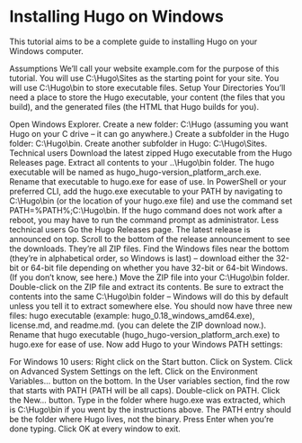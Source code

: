<h1> Installing Hugo on Windows </h1> 
This tutorial aims to be a complete guide to installing Hugo on your Windows computer.

Assumptions
We’ll call your website example.com for the purpose of this tutorial.
You will use C:\Hugo\Sites as the starting point for your site.
You will use C:\Hugo\bin to store executable files.
Setup Your Directories
You’ll need a place to store the Hugo executable, your content (the files that you build), and the generated files (the HTML that Hugo builds for you).

Open Windows Explorer.
Create a new folder: C:\Hugo (assuming you want Hugo on your C drive – it can go anywhere.)
Create a subfolder in the Hugo folder: C:\Hugo\bin.
Create another subfolder in Hugo: C:\Hugo\Sites.
Technical users
Download the latest zipped Hugo executable from the Hugo Releases page.
Extract all contents to your ..\Hugo\bin folder.
The hugo executable will be named as hugo_hugo-version_platform_arch.exe. Rename that executable to hugo.exe for ease of use.
In PowerShell or your preferred CLI, add the hugo.exe executable to your PATH by navigating to C:\Hugo\bin (or the location of your hugo.exe file) and use the command set PATH=%PATH%;C:\Hugo\bin. If the hugo command does not work after a reboot, you may have to run the command prompt as administrator.
Less technical users
Go the Hugo Releases page.
The latest release is announced on top. Scroll to the bottom of the release announcement to see the downloads. They’re all ZIP files.
Find the Windows files near the bottom (they’re in alphabetical order, so Windows is last) – download either the 32-bit or 64-bit file depending on whether you have 32-bit or 64-bit Windows. (If you don’t know, see here.)
Move the ZIP file into your C:\Hugo\bin folder.
Double-click on the ZIP file and extract its contents. Be sure to extract the contents into the same C:\Hugo\bin folder – Windows will do this by default unless you tell it to extract somewhere else.
You should now have three new files: hugo executable (example: hugo_0.18_windows_amd64.exe), license.md, and readme.md. (you can delete the ZIP download now.). Rename that hugo executable (hugo_hugo-version_platform_arch.exe) to hugo.exe for ease of use.
Now add Hugo to your Windows PATH settings:

For Windows 10 users:
Right click on the Start button.
Click on System.
Click on Advanced System Settings on the left.
Click on the Environment Variables… button on the bottom.
In the User variables section, find the row that starts with PATH (PATH will be all caps).
Double-click on PATH.
Click the New… button.
Type in the folder where hugo.exe was extracted, which is C:\Hugo\bin if you went by the instructions above. The PATH entry should be the folder where Hugo lives, not the binary. Press Enter when you’re done typing.
Click OK at every window to exit.
